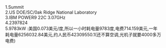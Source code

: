 1.Summit  
2.US DOE/SC/0ak Ridge National Laboratory  
3.IBM POWER9 22C 3.07GHz  
4.2397824  
5.9783kW :美国0.073美元/度,所以一小时耗电量9783度,电费714.159美元,一年耗电量6256032.84美元,约人民币42309550.1(还不算空调,光机子就要4000多万电费)
